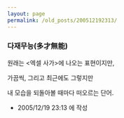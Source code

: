 ```yaml
---
layout: page
permalink: /old_posts/200512192313/
---
```


### 다재무능(多才無能)

원래는 <엑셀 사가>에 나오는 표현이지만,

가끔씩, 그리고 최근에도 그렇지만

내 모습을 되돌아볼 때마다 떠오르는 단어.





- 2005/12/19 23:13 에 작성